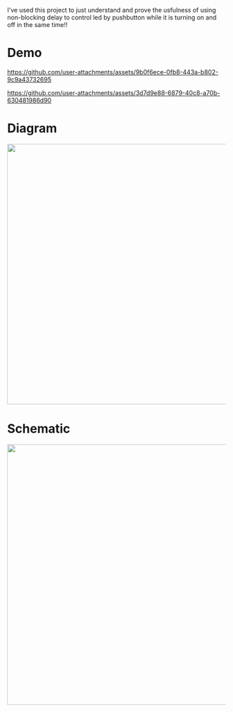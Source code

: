 I've used this project to just understand and prove the usfulness of using non-blocking delay to control led by pushbutton while it is turning on and off in the same time!! 

# Demo



https://github.com/user-attachments/assets/9b0f6ece-0fb8-443a-b802-9c9a43732695



https://github.com/user-attachments/assets/3d7d9e88-6879-40c8-a70b-630481986d90

# Diagram 

<img src = "https://github.com/user-attachments/assets/c6fe1257-a090-4683-b951-023ca0d6656d" alt='' width=600>

# Schematic
<img src = "https://github.com/user-attachments/assets/10366e76-75c7-4308-8adf-41177c08547c" alt='' width=600>
